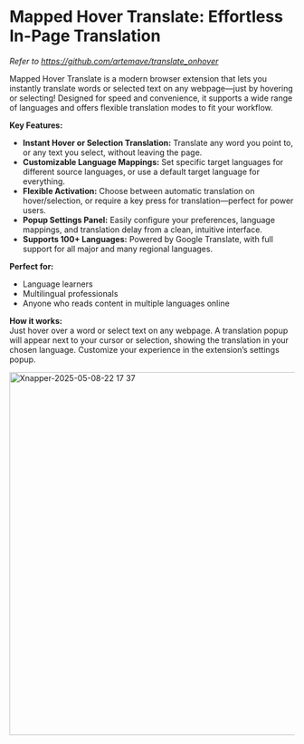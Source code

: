 # Mapped Hover Translate: Effortless In-Page Translation

*Refer to https://github.com/artemave/translate_onhover*

Mapped Hover Translate is a modern browser extension that lets you instantly translate words or selected text on any webpage—just by hovering or selecting! Designed for speed and convenience, it supports a wide range of languages and offers flexible translation modes to fit your workflow.

**Key Features:**
- **Instant Hover or Selection Translation:** Translate any word you point to, or any text you select, without leaving the page.
- **Customizable Language Mappings:** Set specific target languages for different source languages, or use a default target language for everything.
- **Flexible Activation:** Choose between automatic translation on hover/selection, or require a key press for translation—perfect for power users.
- **Popup Settings Panel:** Easily configure your preferences, language mappings, and translation delay from a clean, intuitive interface.
- **Supports 100+ Languages:** Powered by Google Translate, with full support for all major and many regional languages.

**Perfect for:**
- Language learners
- Multilingual professionals
- Anyone who reads content in multiple languages online

**How it works:**  
Just hover over a word or select text on any webpage. A translation popup will appear next to your cursor or selection, showing the translation in your chosen language. Customize your experience in the extension’s settings popup.

<img width="640" alt="Xnapper-2025-05-08-22 17 37" src="https://github.com/user-attachments/assets/988bf8f6-360a-4b80-b59a-a91a7c7ebc47" />
